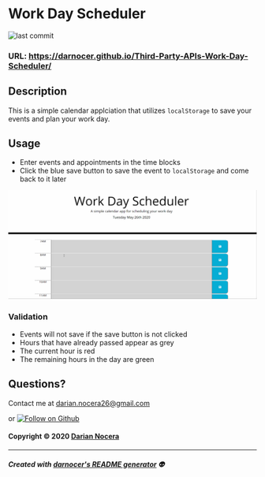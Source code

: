 # Work Day Scheduler

![last commit](https://img.shields.io/github/last-commit/darnocer/Third-Party-APIs-Work-Day-Scheduler?style=flat-square)

### URL: https://darnocer.github.io/Third-Party-APIs-Work-Day-Scheduler/

## Description

This is a simple calendar applciation that utilizes `localStorage` to save your events and plan your work day.

## Usage

- Enter events and appointments in the time blocks
- Click the blue save button to save the event to `localStorage` and come back to it later

![day planner demo](./Assets/images/demo.gif)

### Validation

- Events will not save if the save button is not clicked
- Hours that have already passed appear as grey
- The current hour is red
- The remaining hours in the day are green

## Questions?

Contact me at [darian.nocera26@gmail.com](mailto:darian.nocera26@gmail.com)

or [![Follow on Github](https://img.shields.io/github/followers/darnocer?label=Follow&style=social)](http://www.github.com/darnocer)

#### Copyright © 2020 [Darian Nocera](http://www.github.com/darnocer)

---

##### _Created with [darnocer's README generator](https://github.com/darnocer/Node.js-and-ES6-README-Generator)_ 👽

